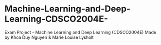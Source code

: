 # Machine-Learning-and-Deep-Learning-CDSCO2004E-
Exam Project - Machine Learning and Deep Learning (CDSCO2004E) Made by Khoa Duy Nguyen &amp; Marie Louise Lysholt
